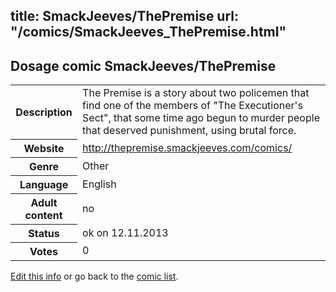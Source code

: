 title: SmackJeeves/ThePremise
url: "/comics/SmackJeeves_ThePremise.html"
---
Dosage comic SmackJeeves/ThePremise
-----------------------------------------

<p id="msg"></p>
<script type="text/javascript">
if (window.location.search === '?edit_info_mail=sent_ok') {
  var elem = document.getElementById("msg");
  elem.innerHTML = 'Edited information sucessfully sent for review, which is usually done daily. Thanks!';
  elem.className = 'ok';
}
</script>
<table class="comicinfo">
<tr>
<th>Description</th><td>The Premise is a story about two policemen that find one of the members of &quot;The Executioner's Sect&quot;, that some time ago begun to murder people that deserved punishment, using brutal force.</td>
</tr>
<tr>
<th>Website</th><td><a href="http://thepremise.smackjeeves.com/comics/">http://thepremise.smackjeeves.com/comics/</a></td>
</tr>
<tr>
<th>Genre</th><td>Other</td>
</tr>
<tr>
<th>Language</th><td>English</td>
</tr>
<tr>
<th>Adult content</th><td>no</td>
</tr>
<tr>
<th>Status</th><td>ok on 12.11.2013</td>
</tr>
<tr>
<th>Votes</th><td>0</td>
</tr>
</table>

[Edit this info](SmackJeeves_ThePremise_edit.html) or go back to the [comic list](../comic-index.html).
